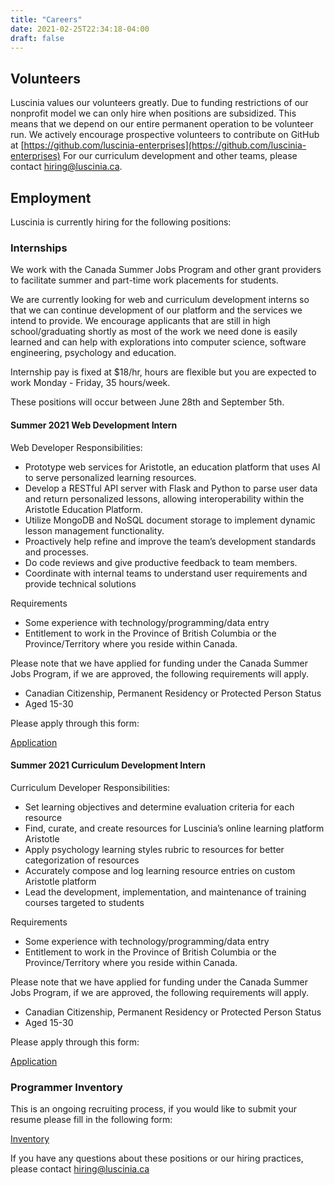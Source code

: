 ```yaml
---
title: "Careers"
date: 2021-02-25T22:34:18-04:00
draft: false
---
```


## Volunteers

Luscinia values our volunteers greatly. Due to funding restrictions of our nonprofit model we can only hire when positions are subsidized. This means that we depend on our entire permanent operation to be volunteer run. We actively encourage prospective volunteers to contribute on GitHub at [https://github.com/luscinia-enterprises](https://github.com/luscinia-enterprises) For our curriculum development and other teams, please contact [hiring@luscinia.ca](mailto:hiring@luscinia.ca).

## Employment

Luscinia is currently hiring for the following positions:

### Internships
We work with the Canada Summer Jobs Program and other grant providers to facilitate summer and part-time work placements for students.

We are currently looking for web and curriculum development interns so that we can continue development of our platform and the services we intend to provide. We encourage applicants that are still in high school/graduating shortly as most of the work we need done is easily learned and can help with explorations into computer science, software engineering, psychology and education.

Internship pay is fixed at $18/hr, hours are flexible but you are expected to work Monday - Friday, 35 hours/week.

These positions will occur between June 28th and September 5th.

#### Summer 2021 Web Development Intern
Web Developer Responsibilities:
- Prototype web services for Aristotle, an education platform that uses AI to serve personalized learning resources.
- Develop a RESTful API server with Flask and Python to parse user data and return personalized lessons, allowing interoperability within the Aristotle Education Platform.
- Utilize MongoDB and NoSQL document storage to implement dynamic lesson management functionality.
- Proactively help refine and improve the team’s development standards and processes.
- Do code reviews and give productive feedback to team members.
- Coordinate with internal teams to understand user requirements and provide technical solutions

Requirements
- Some experience with technology/programming/data entry
- Entitlement to work in the Province of British Columbia or the Province/Territory where you reside within Canada.

Please note that we have applied for funding under the Canada Summer Jobs Program, if we are approved, the following requirements will apply.
- Canadian Citizenship, Permanent Residency or Protected Person Status
- Aged 15-30

Please apply through this form: 

[Application](https://forms.office.com/Pages/ResponsePage.aspx?id=-Z-QtzhLYUCDH7NeXQG01lYYGr3gax9FtMy5HwdFZVlUNlJUWUJBSUZYTkNaNjFRQ0JNUTQ5QTdSMC4u)

#### Summer 2021 Curriculum Development Intern

Curriculum Developer Responsibilities:
- Set learning objectives and determine evaluation criteria for each resource
- Find, curate, and create resources for Luscinia’s online learning platform Aristotle
- Apply psychology learning styles rubric to resources for better categorization of resources
- Accurately compose and log learning resource entries on custom Aristotle platform
- Lead the development, implementation, and maintenance of training courses targeted to students

Requirements
- Some experience with technology/programming/data entry
- Entitlement to work in the Province of British Columbia or the Province/Territory where you reside within Canada.

Please note that we have applied for funding under the Canada Summer Jobs Program, if we are approved, the following requirements will apply.
- Canadian Citizenship, Permanent Residency or Protected Person Status
- Aged 15-30

Please apply through this form: 

[Application](https://forms.office.com/Pages/ResponsePage.aspx?id=-Z-QtzhLYUCDH7NeXQG01lYYGr3gax9FtMy5HwdFZVlUNlJUWUJBSUZYTkNaNjFRQ0JNUTQ5QTdSMC4u)

### Programmer Inventory

This is an ongoing recruiting process, if you would like to submit your resume please fill in the following form: 

[Inventory](https://forms.office.com/Pages/ResponsePage.aspx?id=-Z-QtzhLYUCDH7NeXQG01lYYGr3gax9FtMy5HwdFZVlUNlJUWUJBSUZYTkNaNjFRQ0JNUTQ5QTdSMC4u)


If you have any questions about these positions or our hiring practices, please contact [hiring@luscinia.ca](hiring@luscinia.ca)
